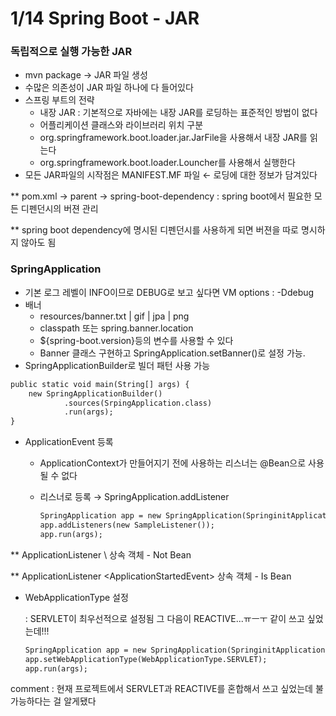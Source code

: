 # 1/14 Spring Boot - JAR

### 독립적으로 실행 가능한 JAR

- mvn package → JAR 파일 생성
- 수많은 의존성이 JAR 파일 하나에 다 들어있다
- 스프링 부트의 전략
    - 내장 JAR : 기본적으로 자바에는 내장 JAR를 로딩하는 표준적인 방법이 없다
    - 어플리케이션 클래스와 라이브러리 위치 구분
    - org.springframework.boot.loader.jar.JarFile을 사용해서 내장 JAR를 읽는다
    - org.springframework.boot.loader.Louncher를 사용해서 실행한다
- 모든 JAR파일의 시작점은 MANIFEST.MF 파일 ← 로딩에 대한 정보가 담겨있다

** pom.xml → parent → spring-boot-dependency : spring boot에서 필요한 모든 디펜던시의 버젼 관리

** spring boot dependency에 명시된 디펜던시를 사용하게 되면 버젼을 따로 명시하지 않아도 됨

### SpringApplication

- 기본 로그 레벨이 INFO이므로 DEBUG로 보고 싶다면 VM options : -Ddebug
- 배너
    - resources/banner.txt | gif | jpa | png
    - classpath 또는 spring.banner.location
    - ${spring-boot.version}등의 변수를 사용할 수 있다
    - Banner 클래스 구현하고 SpringApplication.setBanner()로 설정 가능.
- SpringApplicationBuilder로 빌더 패턴 사용 가능

```xml
public static void main(String[] args) {
	new SpringApplicationBuilder()
			.sources(SrpingApplication.class)
			.run(args);
}
```

- ApplicationEvent 등록
    - ApplicationContext가 만들어지기 전에 사용하는 리스너는 @Bean으로 사용될 수 없다
    - 리스너로 등록 → SpringApplication.addListener
        
        ```xml
        SpringApplication app = new SpringApplication(SpringinitApplication.class);
        app.addListeners(new SampleListener());
        app.run(args);
        ```
        

** ApplicationListener \\<ApplicationStartingEvent> 상속 객체 - Not Bean

** ApplicationListener \<ApplicationStartedEvent> 상속 객체 - Is Bean

- WebApplicationType 설정
    
    : SERVLET이 최우선적으로 설정됨 그 다음이 REACTIVE...ㅠㅡㅜ 같이 쓰고 싶었는데!!!
    
    ```xml
    SpringApplication app = new SpringApplication(SpringinitApplication.class);
    app.setWebApplicationType(WebApplicationType.SERVLET);
    app.run(args);
    ```
    

comment : 현재 프로젝트에서 SERVLET과 REACTIVE를 혼합해서 쓰고 싶었는데 불가능하다는 걸 알게됐다
